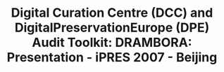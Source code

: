 ---
abstract: null
creators:
- Ruusalepp, Raivo
- Innocenti, Perla
- McHugh, Andrew
- Ross, Seamus
date: null
document_url: https://services.phaidra.univie.ac.at/api/object/o:294500/download
grand_parent: iPRES
institutions: []
keywords:
- beijing
landing_page_url: https://phaidra.univie.ac.at/o:294500
language: eng
layout: publication
license: CC BY-SA 3.0 AT
notes_url: null
parent: iPRES 2007
presentation_url: null
size: 341330
source_name: iPRES
title: 'Digital Curation Centre (DCC) and DigitalPreservationEurope (DPE) Audit Toolkit:
  DRAMBORA: Presentation - iPRES 2007 - Beijing'
type: paper
year: 2007
---